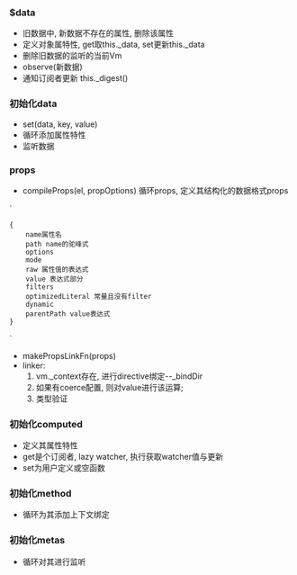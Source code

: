 ### $data
+ 旧数据中, 新数据不存在的属性, 删除该属性
+ 定义对象属特性, get取this.\_data, set更新this.\_data
+ 删除旧数据的监听的当前Vm
+ observe(新数据)
+ 通知订阅者更新 this.\_digest()

### 初始化data
+ set(data, key, value)
+ 循环添加属性特性
+ 监听数据

### props
+ compileProps(el, propOptions) 循环props, 定义其结构化的数据格式props

`

    {
        name属性名
        path name的驼峰式
        options
        mode
        raw 属性值的表达式
        value 表达式部分
        filters
        optimizedLiteral 常量且没有filter
        dynamic
        parentPath value表达式
    }
`
+ makePropsLinkFn(props)
+ linker:  
    1. vm.\_context存在, 进行directive绑定--\_bindDir
    2. 如果有coerce配置, 则对value进行该运算; 
    3. 类型验证


### 初始化computed
+ 定义其属性特性
+ get是个订阅者, lazy watcher, 执行获取watcher值与更新
+ set为用户定义或空函数

### 初始化method
+ 循环为其添加上下文绑定

### 初始化metas
+ 循环对其进行监听